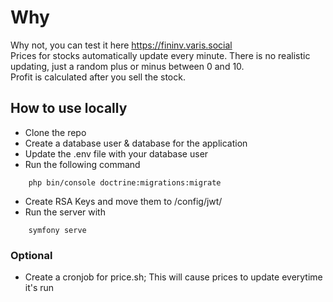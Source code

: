 # Why
Why not, you can test it here https://fininv.varis.social <br>
Prices for stocks automatically update every minute. There is no realistic updating, just a random plus or minus between 0 and 10. <br>
Profit is calculated after you sell the stock. 

## How to use locally
- Clone the repo
- Create a database user & database for the application
- Update the .env file with your database user
- Run the following command
```
    php bin/console doctrine:migrations:migrate
```
- Create RSA Keys and move them to /config/jwt/
- Run the server with
``` 
    symfony serve
```
### Optional

- Create a cronjob for price.sh; This will cause prices to update everytime it's run
